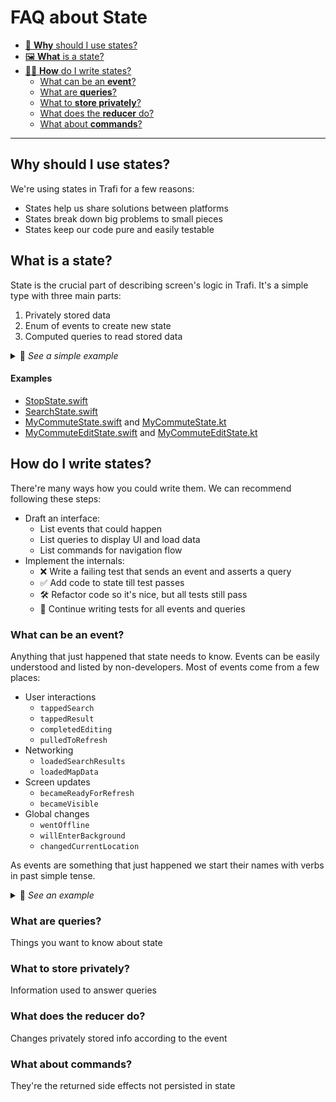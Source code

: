 # FAQ about State

- [🤔 **Why** should I use states?](#why-should-i-use-states)
- [🖼 **What** is a state?](#what-is-a-state)
- [👨‍🎨 **How** do I write states?](#how-do-i-write-states)
  - [What can be an **event**?](#what-can-be-an-event)
  - [What are **queries**?](#what-are-queries)
  - [What to **store privately**?](#what-to-store-privately)
  - [What does the **reducer** do?](#what-does-the-reducer-do)
  - [What about **commands**?](#what-about-commands)

---

## Why should I use states?

We're using states in Trafi for a few reasons:
- States help us share solutions between platforms
- States break down big problems to small pieces
- States keep our code pure and easily testable

## What is a state?

State is the crucial part of describing screen's logic in Trafi. It's a simple type with three main parts:
1. Privately stored data
2. Enum of events to create new state
3. Computed queries to read stored data

<details>
<summary>🔎 <i>See a simple example</i></summary>

#### iOS
```swift
struct CoinState {

  // 1. Privately stored data
  private var isHeads: Bool = true
  
  // 2. Enum of events
  enum Event {
    case flipToHeads
    case flipToTails
  }
  // .. to create new state
  static func reduce(state: CoinState, event: Event) -> CoinState {
    switch event {
    case .flipToHeads: return CoinState(isHeads: true)
    case .flipToTails: return CoinState(isHeads: false)
    }
  }
  
  // 3. Computed queries to read stored data
  var coinSide: String {
    return isHead ? "Heads" : "Tails"
  }
}
```

#### Android
```kotlin
data class CoinState {

  // 1. Privately stored data
  
  // 2. Enum of events
  // .. to create new state
  
  // 3. Computed queries to read stored data
}
```

</details>

#### Examples
- [StopState.swift](https://github.com/trafi/trafi-publictransport-ios/blob/develop/PublicTransport/Stop/StopState.swift)
- [SearchState.swift](https://github.com/trafi/trafi-publictransport-ios/blob/develop/PublicTransport/Search/SearchState.swift)
- [MyCommuteState.swift](https://github.com/trafi/trafi-ios/blob/feature/my-commute/trafi/Code/MyCommute/MyCommuteState.swift) and [MyCommuteState.kt](https://github.com/trafi/trafi-android/blob/my-commute/trafi/src/main/java/com/trafi/android/ui/mycommute/MyCommuteState.kt)
- [MyCommuteEditState.swift](https://github.com/trafi/trafi-ios/blob/feature/my-commute/trafi/Code/MyCommute/MyCommuteEdit/MyCommuteEditState.swift) and [MyCommuteEditState.kt](https://github.com/trafi/trafi-android/blob/my-commute/trafi/src/main/java/com/trafi/android/ui/mycommute/edit/MyCommuteEditState.kt)

## How do I write states?
There're many ways how you could write them. We can recommend following these steps:
- Draft an interface:
  - List events that could happen
  - List queries to display UI and load data
  - List commands for navigation flow
- Implement the internals:
  - ❌ Write a failing test that sends an event and asserts a query
  - ✅ Add code to state till test passes
  - 🛠 Refactor code so it's nice, but all tests still pass
  - 🔁 Continue writing tests for all events and queries

### What can be an event?
Anything that just happened that state needs to know. Events can be easily understood and listed by non-developers. Most of events come from a few places:
- User interactions
  - `tappedSearch`
  - `tappedResult`
  - `completedEditing`
  - `pulledToRefresh`
- Networking
  - `loadedSearchResults`
  - `loadedMapData`
- Screen updates
  - `becameReadyForRefresh`
  - `becameVisible`
- Global changes
  - `wentOffline`
  - `willEnterBackground`
  - `changedCurrentLocation`

As events are something that just happened we start their names with verbs in past simple tense.

<details>
<summary>🔎 <i>See an example</i></summary>
  
#### iOS
```swift
struct MyCommuteState {
  enum Event {
    case refetched(MyCommuteResponse)
    case wentOffline
    case loggedIn(Bool)
    case activatedTab(Int)
    case tappedFavorite(MyCommuteTrackStopFavorite)
    case tappedFeedback(MyCommuteUseCase, MyCommuteFeedbackRating)
    case completedFeedback(String)
  }
}
```

#### Android
```kotlin
data class MyCommuteState() {
  sealed class Event {
    data class Refetched(val response: MyCommuteResponse) : Event()
    object WentOffline : Event()
    data class LoggedIn(val isLoggedIn: Boolean) : Event()
    data class ActivatedTab(val index: Int) : Event()
    data class TappedFavorite(val favorite: MyCommuteTrackStopFavorite) : Event()
    data class TappedFeedback(val feedback: Feedback) : Event()
    data class CompletedFeedback(val message: String) : Event()
  }
}
```

</details>

### What are queries?
Things you want to know about state

### What to store privately?
Information used to answer queries

### What does the reducer do?
Changes privately stored info according to the event

### What about commands?
They're the returned side effects not persisted in state
